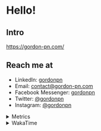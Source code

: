 # Hello!

## Intro

<https://gordon-pn.com/>

## Reach me at

- LinkedIn: [gordonpn](https://www.linkedin.com/in/gordonpn/)
- Email: [contact@gordon-pn.com](mailto:contact@gordon-pn.com)
- Facebook Messenger: [gordonpn](https://www.messenger.com/t/Gordonpn)
- Twitter: [@gordonpn](https://twitter.com/Gordonpn)
- Instagram: [@gordonpn](https://www.instagram.com/gordonpn/)

<details>
  <summary>Metrics</summary>

  <img align="center" src="https://github.com/gordonpn/gordonpn/blob/master/github-metrics.svg" alt="GitHub Metrics">

</details>

<details>
  <summary>WakaTime</summary>

  <!--START_SECTION:waka-->
📊 **This Week I Spent My Time On** 

```text
💬 Programming Languages: 
Other                    18 hrs 55 mins      ███████████████████████░░   92.52 % 
TypeScript               44 mins             █░░░░░░░░░░░░░░░░░░░░░░░░   03.64 % 
Java                     26 mins             █░░░░░░░░░░░░░░░░░░░░░░░░   02.16 % 
Python                   13 mins             ░░░░░░░░░░░░░░░░░░░░░░░░░   01.12 % 
GitIgnore file           4 mins              ░░░░░░░░░░░░░░░░░░░░░░░░░   00.39 % 

🔥 Editors: 
Chrome                   9 hrs 15 mins       ███████████░░░░░░░░░░░░░░   45.29 % 
Firefox                  2 hrs 59 mins       ████░░░░░░░░░░░░░░░░░░░░░   14.66 % 
Slack                    2 hrs 45 mins       ███░░░░░░░░░░░░░░░░░░░░░░   13.50 % 
Messages                 1 hr 35 mins        ██░░░░░░░░░░░░░░░░░░░░░░░   07.80 % 
IntelliJ IDEA            1 hr 31 mins        ██░░░░░░░░░░░░░░░░░░░░░░░   07.45 % 
```


 Last Updated on 22/07/2025 16:33:44 UTC
<!--END_SECTION:waka-->
</details>
